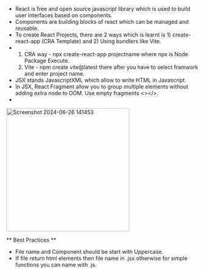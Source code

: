 - React is free and open source javascript library which is used to build user interfaces based on components.
- Components are building blocks of react which can be managed and reusable.
- To create React Projects, there are 2 ways which is learnt is 1) create-react-app (CRA Template) and 2) Using bundlers like Vite.
- 1) CRA way - npx create-react-app projectname where npx is Node Package Execute.
  2) Vite - npm create vite@latest there after you have to select framwork and enter project name.
- JSX stands JavascriptXML which allow to write HTML in Javascript.
- In JSX, React Fragment allow you to group multiple elements without adding extra node to DOM. Use empty fragments <></>.
-    
<img width="323" alt="Screenshot 2024-06-26 141453" src="https://github.com/ParthivSuthar/React/assets/143894333/f552867a-429a-4453-b5dd-924a445b7aa3">



** Best Practices **
- File name and Component should be start with Uppercase.
- If file return html elements then file name in .jsx otherwise for simple functions you can name with .js.


  
    
